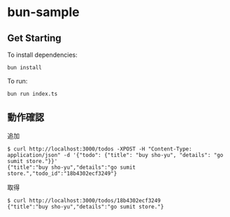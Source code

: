 # bun-sample

## Get Starting

To install dependencies:

```bash
bun install
```

To run:

```bash
bun run index.ts
```

## 動作確認

追加

```shell
$ curl http://localhost:3000/todos -XPOST -H "Content-Type: application/json" -d '{"todo": {"title": "buy sho-yu", "details": "go sumit store."}}'
{"title":"buy sho-yu","details":"go sumit store.","todo_id":"18b4302ecf3249"}
```

取得

```shell
$ curl http://localhost:3000/todos/18b4302ecf3249 
{"title":"buy sho-yu","details":"go sumit store."}
```


